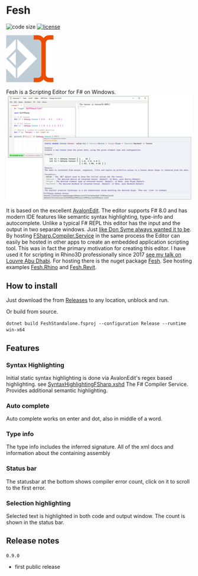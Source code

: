 # Fesh

![code size](https://img.shields.io/github/languages/code-size/goswinr/Fesh.svg)
[![license](https://img.shields.io/github/license/goswinr/Fesh)](LICENSE)

![Logo](https://raw.githubusercontent.com/goswinr/Fesh/main/Media/logo128.png)


Fesh is a Scripting Editor for F# on Windows.
![Screenshot](https://raw.githubusercontent.com/goswinr/Fesh/main/Media/screenshot1.png)

It is based on the excellent <a href="https://github.com/goswinr/AvalonEditB" target="_blank">AvalonEdit</a>. The editor supports F# 8.0 and has modern IDE features like semantic syntax highlighting, type-info and autocomplete.
Unlike a typical F# REPL this editor has the input and the output in two separate windows.
Just [like Don Syme always wanted it to be](https://github.com/dotnet/fsharp/issues/2161#issuecomment-270465310).
By hosting <a href="https://www.nuget.org/packages/FSharp.Compiler.Service/43.8.300" target="_blank">FSharp.Compiler.Service</a> in the same process the Editor can easily be hosted in other apps to create an embedded application scripting tool.
This was in fact the primary motivation for creating this editor.
I have used it for scripting in Rhino3D professionally since 2017 [see my talk on Louvre Abu Dhabi](https://www.youtube.com/watch?v=ZY-bvZZZZnE).
For hosting there is the nuget package [Fesh](https://www.nuget.org/packages/Fesh/). See hosting examples
[Fesh.Rhino](https://github.com/goswinr/Fesh.Rhino) and [Fesh.Revit](https://github.com/goswinr/Fesh.Revit).


## How to install
Just download the from [Releases](https://github.com/goswinr/Fesh/releases) to any location,
unblock and run.

Or build from source.

`dotnet build FeshStandalone.fsproj --configuration Release --runtime win-x64`

## Features

### Syntax Highlighting
Initial static syntax highlighting is done via AvalonEdit's regex based highlighting. see [SyntaxHighlightingFSharp.xshd](https://github.com/goswinr/Fesh/blob/main/Src/SyntaxHighlightingFSharp.xshd)
The F# Compiler Service. Provides additional semantic highlighting.

### Auto complete
 Auto complete works on enter and dot, also in middle of a word.

### Type info
The type info includes the inferred signature.
All of the xml docs and information about the containing assembly

### Status bar
The statusbar at the bottom shows compiler error count, click on it to scroll to the first error.

### Selection highlighting
Selected text is highlighted in both code and output window. The count is shown in the status bar.


## Release notes

`0.9.0`
- first public release



